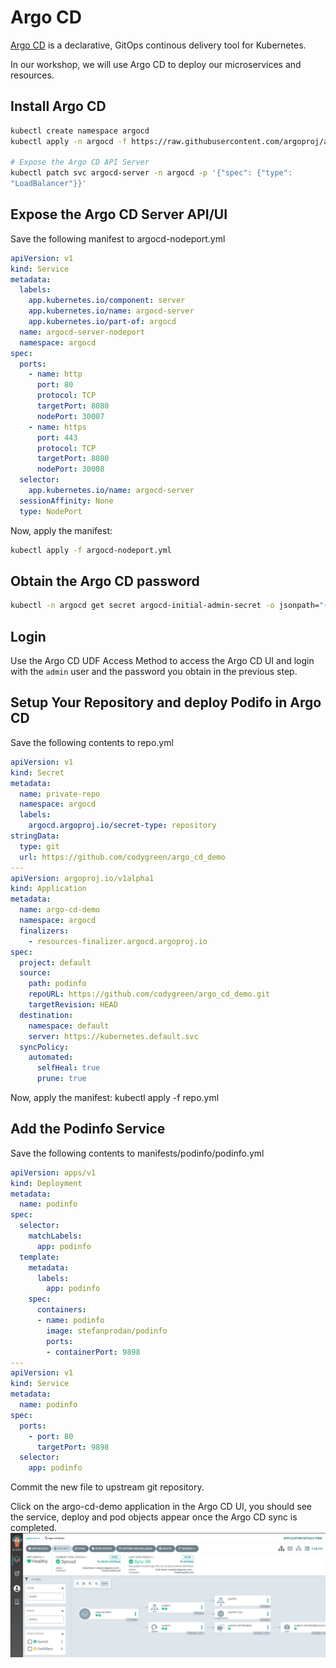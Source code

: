 # Argo CD

[Argo CD](https://argoproj.github.io/cd/) is a declarative, GitOps continous delivery tool for Kubernetes.

In our workshop, we will use Argo CD to deploy our microservices and resources. 

## Install Argo CD
```bash
kubectl create namespace argocd
kubectl apply -n argocd -f https://raw.githubusercontent.com/argoproj/argo-cd/stable/manifests/install.yaml

# Expose the Argo CD API Server
kubectl patch svc argocd-server -n argocd -p '{"spec": {"type": 
"LoadBalancer"}}'
```

## Expose the Argo CD Server API/UI
Save the following manifest to argocd-nodeport.yml
```yml
apiVersion: v1
kind: Service
metadata:
  labels:
    app.kubernetes.io/component: server
    app.kubernetes.io/name: argocd-server
    app.kubernetes.io/part-of: argocd
  name: argocd-server-nodeport
  namespace: argocd
spec:
  ports:
    - name: http
      port: 80
      protocol: TCP
      targetPort: 8080
      nodePort: 30007
    - name: https
      port: 443
      protocol: TCP
      targetPort: 8080
      nodePort: 30008
  selector:
    app.kubernetes.io/name: argocd-server
  sessionAffinity: None
  type: NodePort
```
Now, apply the manifest:
```bash
kubectl apply -f argocd-nodeport.yml
```

## Obtain the Argo CD password 

```bash
kubectl -n argocd get secret argocd-initial-admin-secret -o jsonpath="{.data.password}" | base64 -d; echo
```

## Login
Use the Argo CD UDF Access Method to access the Argo CD UI and login with the `admin` user and the password you obtain in the previous step.

## Setup Your Repository and deploy Podifo in Argo CD
Save the following contents to repo.yml
```yaml
apiVersion: v1
kind: Secret
metadata:
  name: private-repo
  namespace: argocd
  labels:
    argocd.argoproj.io/secret-type: repository
stringData:
  type: git
  url: https://github.com/codygreen/argo_cd_demo
---
apiVersion: argoproj.io/v1alpha1
kind: Application
metadata:
  name: argo-cd-demo
  namespace: argocd
  finalizers:
    - resources-finalizer.argocd.argoproj.io
spec:
  project: default
  source:
    path: podinfo
    repoURL: https://github.com/codygreen/argo_cd_demo.git
    targetRevision: HEAD
  destination:
    namespace: default
    server: https://kubernetes.default.svc
  syncPolicy:
    automated:
      selfHeal: true
      prune: true
```

Now, apply the manifest:
kubectl apply -f repo.yml

## Add the Podinfo Service
Save the following contents to manifests/podinfo/podinfo.yml
```yml
apiVersion: apps/v1
kind: Deployment
metadata:
  name: podinfo
spec:
  selector:
    matchLabels:
      app: podinfo
  template:
    metadata:
      labels:
        app: podinfo
    spec:
      containers:
      - name: podinfo
        image: stefanprodan/podinfo
        ports:
        - containerPort: 9898
---
apiVersion: v1
kind: Service
metadata:
  name: podinfo
spec:
  ports:
    - port: 80
      targetPort: 9898
  selector:
    app: podinfo
```

Commit the new file to upstream git repository.

Click on the argo-cd-demo application in the Argo CD UI, you should see the service, deploy and pod objects appear once the Argo CD sync is completed.  
![Argo CD Sync](..//assets/argo_sync.jpg)